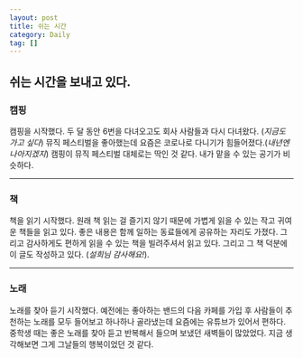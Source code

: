 ```yaml
---
layout: post
title: 쉬는 시간
category: Daily
tag: []
---
```


## 쉬는 시간을 보내고 있다. 

### 캠핑

캠핑을 시작했다. 두 달 동안 6번을 다녀오고도 회사 사람들과 다시 다녀왔다. (*지금도 가고 싶다*) 뮤직 페스티벌을 좋아했는데 요즘은 코로나로 다니기가 힘들어졌다.(*내년엔 나아지겠지*) 캠핑이 뮤직 페스티벌 대체로는 딱인 것 같다. 내가 맡을 수 있는 공기가 비슷하다.

***

### 책

책을 읽기 시작했다. 원래 책 읽는 걸 즐기지 않기 때문에 가볍게 읽을 수 있는 작고 귀여운 책들을 읽고 있다. 좋은 내용은 함께 일하는 동료들에게 공유하는 자리도 가졌다. 그리고 감사하게도 편하게 읽을 수 있는 책을 빌려주셔서 읽고 있다. 그리고 그 책 덕분에 이 글도 작성하고 있다. (*설희님 감사해요!*). 

***

### 노래

노래를 찾아 듣기 시작했다. 예전에는 좋아하는 밴드의 다음 카페를 가입 후 사람들이 추천하는 노래를 모두 들어보고 하나하나 골라냈는데 요즘에는 유튜브가 있어서 편하다. 중학생 때는 좋은 노래를 찾아 듣고 반복해서 들으며 보냈던 새벽들이 많았었다. 지금 생각해보면 그게 그날들의 행복이었던 것 같다.

